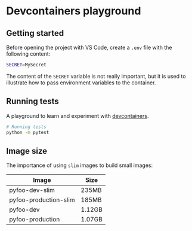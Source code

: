 # Devcontainers playground

## Getting started

Before opening the project with VS Code, create a `.env` file with the following content:

```bash
SECRET=MySecret
```

The content of the `SECRET` variable is not really important, but it is used to illustrate how to pass environment variables to the container.

## Running tests

A playground to learn and experiment with [devcontainers](https://containers.dev/).

```bash
# Running tests
python -m pytest
```

## Image size

The importance of using `slim` images to build small images:

| Image                 | Size   |
|-----------------------|--------|
| pyfoo-dev-slim        | 235MB  |
| pyfoo-production-slim | 185MB  |
| pyfoo-dev             | 1.12GB |
| pyfoo-production      | 1.07GB |
